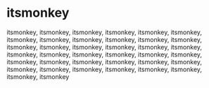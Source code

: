 # itsmonkey
itsmonkey, itsmonkey, itsmonkey, itsmonkey, itsmonkey, itsmonkey, itsmonkey, itsmonkey, itsmonkey, itsmonkey, itsmonkey, itsmonkey, itsmonkey, itsmonkey, itsmonkey, itsmonkey, itsmonkey, itsmonkey, itsmonkey, itsmonkey, itsmonkey, itsmonkey, itsmonkey, itsmonkey, itsmonkey, itsmonkey, itsmonkey, itsmonkey, itsmonkey, itsmonkey, itsmonkey, itsmonkey, itsmonkey, itsmonkey, itsmonkey, itsmonkey, itsmonkey, itsmonkey
